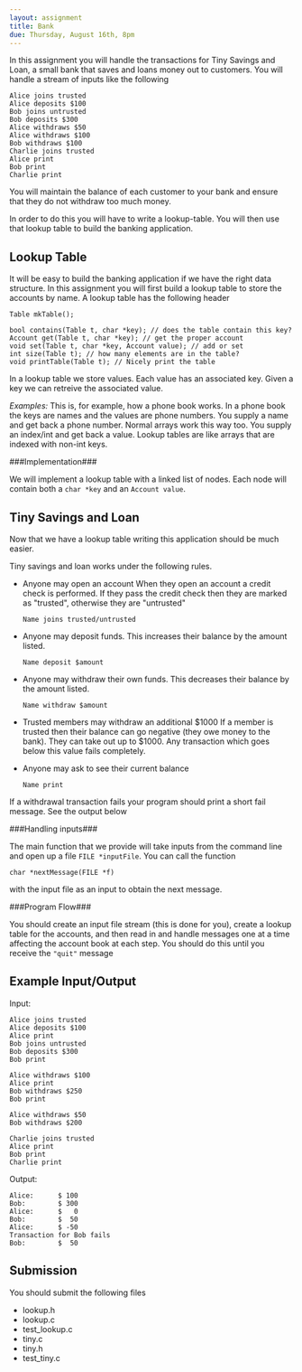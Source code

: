 ```yaml
---
layout: assignment 
title: Bank 
due: Thursday, August 16th, 8pm 
---
```


In this assignment you will handle the transactions for Tiny Savings and Loan,
a small bank that saves and loans money out to customers. You will handle a
stream of inputs like the following

    Alice joins trusted
    Alice deposits $100
    Bob joins untrusted
    Bob deposits $300
    Alice withdraws $50
    Alice withdraws $100
    Bob withdraws $100
    Charlie joins trusted
    Alice print 
    Bob print 
    Charlie print 

You will maintain the balance of each customer to your bank and ensure that
they do not withdraw too much money. 

In order to do this you will have to write a lookup-table. You will then use
that lookup table to build the banking application.


Lookup Table
------------

It will be easy to build the banking application if we have the right data
structure. In this assignment you will first build a lookup table to store the
accounts by name. A lookup table has the following header

    Table mkTable();

    bool contains(Table t, char *key); // does the table contain this key?
    Account get(Table t, char *key); // get the proper account
    void set(Table t, char *key, Account value); // add or set
    int size(Table t); // how many elements are in the table?
    void printTable(Table t); // Nicely print the table

In a lookup table we store values. Each value has an associated key. Given a
key we can retreive the associated value. 

*Examples:* This is, for example, how a phone book works. In a phone book the
keys are names and the values are phone numbers. You supply a name and get back
a phone number. Normal arrays work this way too. You supply an index/int and
get back a value. Lookup tables are like arrays that are indexed with non-int
keys. 

###Implementation###

We will implement a lookup table with a linked list of nodes. Each node will
contain both a `char *key` and an `Account value`.

Tiny Savings and Loan
---------------------

Now that we have a lookup table writing this application should be much easier.

Tiny savings and loan works under the following rules. 

* Anyone may open an account
When they open an account a credit check is performed. If they pass the credit
check then they are marked as "trusted", otherwise they are "untrusted"

    `Name joins trusted/untrusted`

* Anyone may deposit funds. 
This increases their balance by the amount listed.

    `Name deposit $amount`

* Anyone may withdraw their own funds. 
This decreases their balance by the amount listed.

    `Name withdraw $amount`

* Trusted members may withdraw an additional $1000
If a member is trusted then their balance can go negative (they owe money to
the bank). They can take out up to $1000. Any transaction which goes below this
value fails completely. 

* Anyone may ask to see their current balance

    `Name print`

If a withdrawal transaction fails your program should print a short fail
message. See the output below

###Handling inputs###

The main function that we provide will take inputs from the command line and
open up a file `FILE *inputFile`. You can call the function

    char *nextMessage(FILE *f)

with the input file as an input to obtain the next message. 

###Program Flow###

You should create an input file stream (this is done for you), create a lookup
table for the accounts, and then read in and handle messages one at a time
affecting the account book at each step.
You should do this until you receive the `"quit"` message 

Example Input/Output
--------------------

Input:

    Alice joins trusted
    Alice deposits $100
    Alice print
    Bob joins untrusted
    Bob deposits $300
    Bob print

    Alice withdraws $100
    Alice print
    Bob withdraws $250
    Bob print

    Alice withdraws $50
    Bob withdraws $200

    Charlie joins trusted
    Alice print 
    Bob print 
    Charlie print 

Output:

    Alice:      $ 100
    Bob:        $ 300
    Alice:      $   0
    Bob:        $  50
    Alice:      $ -50
    Transaction for Bob fails
    Bob:        $  50

Submission
----------

You should submit the following files

* lookup.h
* lookup.c
* test_lookup.c
* tiny.c
* tiny.h
* test_tiny.c
